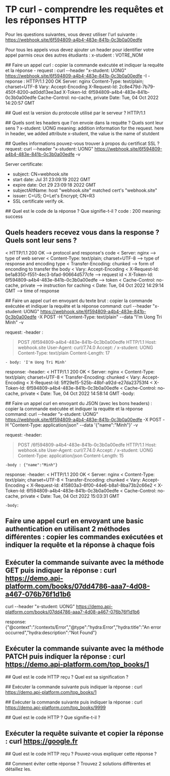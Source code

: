 # TP curl - comprendre les requêtes et les réponses HTTP

Pour les questions suivantes, vous devez utiliser l'url suivante : https://webhook.site/6f594809-a4b4-483e-841b-0c3b0a00edfe

Pour tous les appels vous devez ajouter un header pour identifier votre appel parmis ceux des autres étudiants : x-student : VOTRE_NOM

## Faire un appel curl : copier la commande exécutée et indiquer la requête et la réponse
	- request : curl --header "x-student: UONG" https://webhook.site/6f594809-a4b4-483e-841b-0c3b0a00edfe -I
	- reponse :
HTTP/1.1 200 OK
Server: nginx
Content-Type: text/plain; charset=UTF-8
Vary: Accept-Encoding
X-Request-Id: 2c8e479d-7b79-450f-8200-ad0dd13ee3ad
X-Token-Id: 6f594809-a4b4-483e-841b-0c3b0a00edfe
Cache-Control: no-cache, private
Date: Tue, 04 Oct 2022 14:20:57 GMT

## Quel est la version du protocole utilisé par le serveur ?
HTTP/1.1

## Quels sont les headers que l'on envoie dans la requête ? Quels sont leur sens ?
x-student: UONG
meaning: addition information for the request. here in header, we added attribute x-student, the value is the name of stutdent

## Quelles informations pouvez-vous trouver à propos du certificat SSL ?
request: curl --header "x-student: UONG" https://webhook.site/6f594809-a4b4-483e-841b-0c3b0a00edfe -v

Server certificate:
*  subject: CN=webhook.site
*  start date: Jul 31 23:09:19 2022 GMT
*  expire date: Oct 29 23:09:18 2022 GMT
*  subjectAltName: host "webhook.site" matched cert's "webhook.site"
*  issuer: C=US; O=Let's Encrypt; CN=R3
*  SSL certificate verify ok.


## Quel est le code de la réponse ? Que signifie-t-il ?
code : 200
meaning: success

## Quels headers recevez vous dans la response ? Quels sont leur sens ?
< HTTP/1.1 200 OK        --> protocol and response's code
< Server: nginx          --> type of web server 
< Content-Type: text/plain; charset=UTF-8  --> type of response and encoding type
< Transfer-Encoding: chunked  --> form of enconding to transfer the body
< Vary: Accept-Encoding
< X-Request-Id: be1a8350-f551-4ec3-bfad-90664d577cfe  --> request id
< X-Token-Id: 6f594809-a4b4-483e-841b-0c3b0a00edfe    --> token
< Cache-Control: no-cache, private    --> instruction for caching
< Date: Tue, 04 Oct 2022 14:29:14 GMT    --> time of response


## Faire un appel curl en envoyant du texte brut : copier la commande exécutée et indiquer la requête et la réponse
command: 
	curl --header "x-student: UONG" https://webhook.site/6f594809-a4b4-483e-841b-0c3b0a00edfe -X POST -H "Content-Type: text/plain" --data "I'm Uong Tri Minh"  -v

request:
	-header : 
> POST /6f594809-a4b4-483e-841b-0c3b0a00edfe HTTP/1.1
> Host: webhook.site
> User-Agent: curl/7.74.0
> Accept: */*
> x-student: UONG
> Content-Type: text/plain
> Content-Length: 17

	- body: 'I'm Uong Tri Minh'

response:
	-header:
< HTTP/1.1 200 OK
< Server: nginx
< Content-Type: text/plain; charset=UTF-8
< Transfer-Encoding: chunked
< Vary: Accept-Encoding
< X-Request-Id: 5ff29e15-525b-48bf-a92d-e27da23753f4
< X-Token-Id: 6f594809-a4b4-483e-841b-0c3b0a00edfe
< Cache-Control: no-cache, private
< Date: Tue, 04 Oct 2022 14:58:14 GMT
	-body: 

## Faire un appel curl en envoyant du JSON (avec les bons headers) : copier la commande exécutée et indiquer la requête et la réponse
command: 
	curl --header "x-student: UONG" https://webhook.site/6f594809-a4b4-483e-841b-0c3b0a00edfe -X POST -H "Content-Type: application/json" --data '{"name":"Minh"}'  -v

request:
	-header:
> POST /6f594809-a4b4-483e-841b-0c3b0a00edfe HTTP/1.1
> Host: webhook.site
> User-Agent: curl/7.74.0
> Accept: */*
> x-student: UONG
> Content-Type: application/json
> Content-Length: 15

	-body : {"name":"Minh"}

response:
	-header: 
< HTTP/1.1 200 OK
< Server: nginx
< Content-Type: text/plain; charset=UTF-8
< Transfer-Encoding: chunked
< Vary: Accept-Encoding
< X-Request-Id: 415803a3-6f00-44e6-b8a1-8ba73b2c66e2
< X-Token-Id: 6f594809-a4b4-483e-841b-0c3b0a00edfe
< Cache-Control: no-cache, private
< Date: Tue, 04 Oct 2022 15:03:31 GMT

	-body:

## Faire une appel curl en envoyant une basic authentication en utilisant 2 méthodes différentes : copier les commandes exécutées et indiquer la requête et la réponse à chaque fois 


## Exécuter la commande suivante avec la méthode GET puis indiquer la réponse : curl https://demo.api-platform.com/books/07dd4786-aaa7-4d08-a467-076b76f1d1b6 

curl --header "x-student: UONG" https://demo.api-platform.com/books/07dd4786-aaa7-4d08-a467-076b76f1d1b6


response: 
{"@context":"\/contexts\/Error","@type":"hydra:Error","hydra:title":"An error occurred","hydra:description":"Not Found"}

## Exécuter la commande suivante avec la méthode PATCH  puis indiquer la réponse : curl https://demo.api-platform.com/top_books/1


## Quel est le code HTTP reçu ? Quel est sa signification ?


## Exécuter la commande suivante puis indiquer la réponse : curl https://demo.api-platform.com/top_books/1


## Exécuter la commande suivante puis indiquer la réponse : curl https://demo.api-platform.com/top_books/9999


## Quel est le code HTTP ? Que signifie-t-il ?


## Exécuter la requête suivante et copier la réponse : curl https://google.fr


## Quel est le code HTTP reçu ? Pouvez-vous expliquer cette réponse ?


## Comment éviter cette réponse ? Trouvez 2 solutions différentes et détaillez les.
